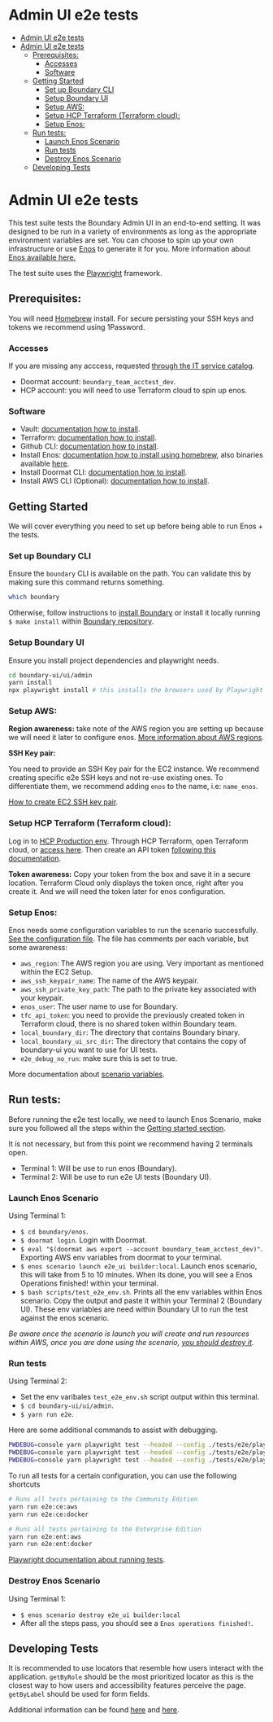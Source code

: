 
<!-- START doctoc generated TOC please keep comment here to allow auto update -->
<!-- DON'T EDIT THIS SECTION, INSTEAD RE-RUN doctoc TO UPDATE -->
# Admin UI e2e tests

- [Admin UI e2e tests](#admin-ui-e2e-tests)
- [Admin UI e2e tests](#admin-ui-e2e-tests-1)
  - [Prerequisites:](#prerequisites)
    - [Accesses](#accesses)
    - [Software](#software)
  - [Getting Started](#getting-started)
    - [Set up Boundary CLI](#set-up-boundary-cli)
    - [Setup Boundary UI](#setup-boundary-ui)
    - [Setup AWS:](#setup-aws)
    - [Setup HCP Terraform (Terraform cloud):](#setup-hcp-terraform-terraform-cloud)
    - [Setup Enos:](#setup-enos)
  - [Run tests:](#run-tests)
    - [Launch Enos Scenario](#launch-enos-scenario)
    - [Run tests](#run-tests-1)
    - [Destroy Enos Scenario](#destroy-enos-scenario)
  - [Developing Tests](#developing-tests)

<!-- END doctoc generated TOC please keep comment here to allow auto update -->
# Admin UI e2e tests

This test suite tests the Boundary Admin UI in an end-to-end setting. It was designed to be run in a
variety of environments as long as the appropriate environment variables are set. You can choose to
spin up your own infrastructure or use [Enos](https://github.com/hashicorp/boundary/tree/main/enos)
to generate it for you. More information about [Enos available here.](https://github.com/hashicorp/Enos-Docs)

The test suite uses the [Playwright](https://playwright.dev/) framework.

## Prerequisites:

You will need [Homebrew](https://brew.sh/) install. For secure persisting your SSH keys and tokens we recommend using 1Password.

### Accesses

If you are missing any acccess, requested [through the IT service catalog](https://hashicorp.freshservice.com/support/catalog/items).

- Doormat account: `boundary_team_acctest_dev`.
- HCP account: you will need to use Terraform cloud to spin up enos.

### Software

- Vault: [documentation how to install](https://developer.hashicorp.com/vault/tutorials/getting-started/getting-started-install).
- Terraform: [documentation how to install](https://developer.hashicorp.com/terraform/downloads).
- Github CLI: [documentation how to install](https://cli.github.com/manual/installation).
- Install Enos: [documentation how to install using homebrew](https://github.com/hashicorp/Enos-Docs/blob/main/installation.md), also binaries available [here](https://github.com/hashicorp/enos/releases).
- Install Doormat CLI: [documentation how to install](https://docs.prod.secops.hashicorp.services/doormat/cli/).
- Install AWS CLI (Optional): [documentation how to install](https://docs.aws.amazon.com/cli/latest/userguide/getting-started-install.html).

## Getting Started

We will cover everything you need to set up before being able to run Enos + the tests.

### Set up Boundary CLI

Ensure the `boundary` CLI is available on the path. You can validate this by making sure this
command returns something.
```bash
which boundary
```

Otherwise, follow instructions to [install Boundary](https://developer.hashicorp.com/boundary/downloads?product_intent=boundary) or install it locally running `$ make install` within [Boundary repository](https://github.com/hashicorp/boundary/tree/main).

### Setup Boundary UI

Ensure you install project dependencies and playwright needs.

```bash
cd boundary-ui/ui/admin
yarn install
npx playwright install # this installs the browsers used by Playwright
```
### Setup AWS:

**Region awareness:** take note of the AWS region you are setting up because we will need it later to configure enos. [More information about AWS regions](https://docs.aws.amazon.com/AWSEC2/latest/UserGuide/using-regions-availability-zones.html).

**SSH Key pair:**

You need to provide an SSH Key pair for the EC2 instance. We recommend creating specific e2e SSH keys and not re-use existing ones. To differentiate them, we recommend adding `enos` to the name, i.e: `name_enos`.

[How to create EC2 SSH key pair](https://docs.aws.amazon.com/ground-station/latest/ug/create-ec2-ssh-key-pair.html).

### Setup HCP Terraform (Terraform cloud):

Log in to [HCP Production env](https://portal.cloud.hashicorp.com/). Through HCP Terraform, open Terraform cloud, or [access here](https://app.terraform.io/). Then create an API token [following this documentation](https://developer.hashicorp.com/terraform/cloud-docs/users-teams-organizations/users#tokens).

**Token awareness:** Copy your token from the box and save it in a secure location. Terraform Cloud only displays the token once, right after you create it. And we will need the token later for enos configuration.

### Setup Enos:

Enos needs some configuration variables to run the scenario successfully. [See the configuration file](https://github.com/hashicorp/boundary/blob/main/enos/enos.vars.hcl). The file has comments per each variable, but some awareness:

- `aws_region`: The AWS region you are using. Very important as mentioned within the EC2 Setup.
- `aws_ssh_keypair_name`: The name of the AWS keypair.
- `aws_ssh_private_key_path`: The path to the private key associated with your keypair.
- `enos_user`: The user name to use for Boundary.
- `tfc_api_token`: you need to provide the previously created token in Terraform cloud, there is no shared token within Boundary team.
- `local_boundary_dir`: The directory that contains Boundary binary.
- `local_boundary_ui_src_dir`: The directory that contains the copy of boundary-ui you want to use for UI tests.
- `e2e_debug_no_run`: make sure this is set to true.

More documentation about [scenario variables](https://github.com/hashicorp/boundary/tree/main/enos#scenarios-variables).

## Run tests:

Before running the e2e test locally, we need to launch Enos Scenario, make sure you followed all the steps within the [Getting started section](#getting-started).

It is not necessary, but from this point we recommend having 2 terminals open. 
- Terminal 1: Will be use to run enos (Boundary).
- Terminal 2: Will be use to run e2e UI tests (Boundary UI).

### Launch Enos Scenario

Using Terminal 1:
- `$ cd boundary/enos`.
- `$ doormat login`. Login with Doormat.
- `$ eval "$(doormat aws export --account boundary_team_acctest_dev)"`. Exporting AWS env variables from doormat to your terminal.
- `$ enos scenario launch e2e_ui builder:local`. Launch enos scenario, this will take from 5 to 10 minutes. When its done, you will see a Enos Operations finished! within your terminal.
- `$ bash scripts/test_e2e_env.sh`. Prints all the env variables within Enos scenario. Copy the output and paste it within your Terminal 2 (Boundary UI). These env variables are need within Boundary UI to run the test against the enos scenario.

*Be aware once the scenario is launch you will create and run resources within AWS, once you are done using the scenario, [you should destroy it](#destroy-enos-scenario).*

### Run tests

Using Terminal 2:
- Set the env varibales `test_e2e_env.sh` script output within this terminal.
- `$ cd boundary-ui/ui/admin`.
- `$ yarn run e2e`.

Here are some additional commands to assist with debugging.
```bash
PWDEBUG=console yarn playwright test --headed --config ./tests/e2e/playwright.config.js login.spec.js
PWDEBUG=console yarn playwright test --headed --config ./tests/e2e/playwright.config.js login.spec.js:13 --debug
PWDEBUG=console yarn playwright test --headed --config ./tests/e2e/playwright.config.js login.spec.js --debug
```

To run all tests for a certain configuration, you can use the following shortcuts
```bash
# Runs all tests pertaining to the Community Edition
yarn run e2e:ce:aws
yarn run e2e:ce:docker

# Runs all tests pertaining to the Enterprise Edition
yarn run e2e:ent:aws
yarn run e2e:ent:docker
```

[Playwright documentation about running tests](https://playwright.dev/docs/running-tests).

### Destroy Enos Scenario

Using Terminal 1:
- `$ enos scenario destroy e2e_ui builder:local`
- After all the steps pass, you should see a `Enos operations finished!`.



## Developing Tests

It is recommended to use locators that resemble how users interact with the application. `getByRole`
should be the most prioritized locator as this is the closest way to how users and
accessibility features perceive the page. `getByLabel` should be used for form fields.

Additional information can be found [here](https://playwright.dev/docs/locators#locating-elements)
and [here](https://testing-library.com/docs/queries/about/#priority).
